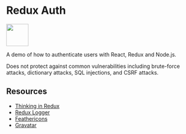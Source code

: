 # Redux Auth

<a href='http://www.recurse.com' title='Made with love at the Recurse Center'><img src='https://cloud.githubusercontent.com/assets/2883345/11322972/9e553260-910b-11e5-8de9-a5bf00c352ef.png' height='59px'/></a>

A demo of how to authenticate users with React, Redux and Node.js.

Does not protect against common vulnerabilities including brute-force attacks, dictionary attacks, SQL injections, and CSRF attacks.

## Resources

- [Thinking in Redux](https://leanpub.com/thinking-in-Redux)
- [Redux Logger](https://github.com/LogRocket/redux-logger)
- [Feathericons](https://feathericons.com)
- [Gravatar](https://en.gravatar.com/)
